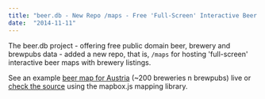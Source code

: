 ```yaml
---
title: "beer.db - New Repo /maps - Free 'Full-Screen' Interactive Beer Maps w/ Brewery Listings"
date:  "2014-11-11"
---
```


The beer.db project - offering free public domain beer, brewery and brewpubs data - added a new repo, that is, `/maps`
for hosting 'full-screen' interactive beer maps with brewery listings.

See an example [beer map for Austria](http://openbeer.github.io/maps/at) (~200 breweries n brewpubs)
live or [check the source](https://github.com/openbeer/maps) using the mapbox.js mapping library.
